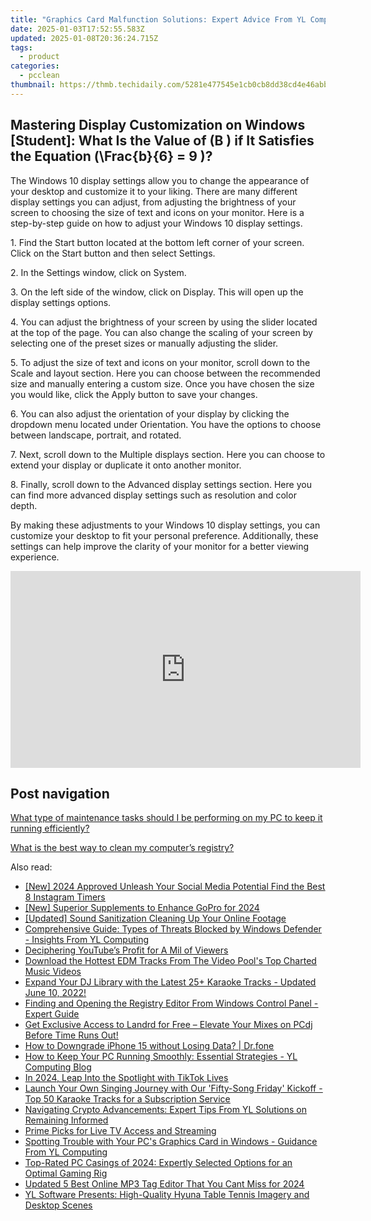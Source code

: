 ```yaml
---
title: "Graphics Card Malfunction Solutions: Expert Advice From YL Computing & YL Software for Optimal Fixes"
date: 2025-01-03T17:52:55.583Z
updated: 2025-01-08T20:36:24.715Z
tags:
  - product
categories:
  - pcclean
thumbnail: https://thmb.techidaily.com/5281e477545e1cb0cb8dd38cd4e46abb0b9705463fafab5020264a61cbf6a196.jpg
---
```


## Mastering Display Customization on Windows [Student]: What Is the Value of \(B \) if It Satisfies the Equation \(\Frac{b}{6} = 9 \)?

The Windows 10 display settings allow you to change the appearance of your desktop and customize it to your liking. There are many different display settings you can adjust, from adjusting the brightness of your screen to choosing the size of text and icons on your monitor. Here is a step-by-step guide on how to adjust your Windows 10 display settings. 

1\. Find the Start button located at the bottom left corner of your screen. Click on the Start button and then select Settings.

2\. In the Settings window, click on System.

3\. On the left side of the window, click on Display. This will open up the display settings options. 

4\. You can adjust the brightness of your screen by using the slider located at the top of the page. You can also change the scaling of your screen by selecting one of the preset sizes or manually adjusting the slider.

5\. To adjust the size of text and icons on your monitor, scroll down to the Scale and layout section. Here you can choose between the recommended size and manually entering a custom size. Once you have chosen the size you would like, click the Apply button to save your changes.

6\. You can also adjust the orientation of your display by clicking the dropdown menu located under Orientation. You have the options to choose between landscape, portrait, and rotated.

7\. Next, scroll down to the Multiple displays section. Here you can choose to extend your display or duplicate it onto another monitor.

8\. Finally, scroll down to the Advanced display settings section. Here you can find more advanced display settings such as resolution and color depth. 

By making these adjustments to your Windows 10 display settings, you can customize your desktop to fit your personal preference. Additionally, these settings can help improve the clarity of your monitor for a better viewing experience.

<!-- affiliate ads begin -->
<iframe width="560" height="315" src="https://www.youtube.com/embed/5OmJZ4Z8jgk?si=YIoEaPI8geoiFSYE" title="YouTube video player" frameborder="0" allow="accelerometer; autoplay; clipboard-write; encrypted-media; gyroscope; picture-in-picture; web-share" referrerpolicy="strict-origin-when-cross-origin" allowfullscreen></iframe>
<!-- affiliate ads end -->

## Post navigation

[What type of maintenance tasks should I be performing on my PC to keep it running efficiently?](https://tools.techidaily.com/pcclean/products/)

[What is the best way to clean my computer’s registry?](https://tools.techidaily.com/pcclean/products/)

<ins class="adsbygoogle"
     style="display:block"
     data-ad-format="autorelaxed"
     data-ad-client="ca-pub-7571918770474297"
     data-ad-slot="1223367746"></ins>

<ins class="adsbygoogle"
     style="display:block"
     data-ad-client="ca-pub-7571918770474297"
     data-ad-slot="8358498916"
     data-ad-format="auto"
     data-full-width-responsive="true"></ins>

<span class="atpl-alsoreadstyle">Also read:</span>
<div><ul>
<li><a href="https://instagram-videos.techidaily.com/new-2024-approved-unleash-your-social-media-potential-find-the-best-8-instagram-timers/"><u>[New] 2024 Approved Unleash Your Social Media Potential Find the Best 8 Instagram Timers</u></a></li>
<li><a href="https://article-posts.techidaily.com/new-superior-supplements-to-enhance-gopro-for-2024/"><u>[New] Superior Supplements to Enhance GoPro for 2024</u></a></li>
<li><a href="https://youtube-webster.techidaily.com/ed-sound-sanitization-cleaning-up-your-online-footage/"><u>[Updated] Sound Sanitization Cleaning Up Your Online Footage</u></a></li>
<li><a href="https://discover-fantastic.techidaily.com/comprehensive-guide-types-of-threats-blocked-by-windows-defender-insights-from-yl-computing/"><u>Comprehensive Guide: Types of Threats Blocked by Windows Defender - Insights From YL Computing</u></a></li>
<li><a href="https://youtube-docs.techidaily.com/hering-youtubes-profit-for-a-mil-of-viewers/"><u>Deciphering YouTube’s Profit for A Mil of Viewers</u></a></li>
<li><a href="https://discover-fantastic.techidaily.com/download-the-hottest-edm-tracks-from-the-video-pools-top-charted-music-videos/"><u>Download the Hottest EDM Tracks From The Video Pool's Top Charted Music Videos</u></a></li>
<li><a href="https://discover-fantastic.techidaily.com/expand-your-dj-library-with-the-latest-25plus-karaoke-tracks-updated-june-10-2022/"><u>Expand Your DJ Library with the Latest 25+ Karaoke Tracks - Updated June 10, 2022!</u></a></li>
<li><a href="https://discover-fantastic.techidaily.com/finding-and-opening-the-registry-editor-from-windows-control-panel-expert-guide/"><u>Finding and Opening the Registry Editor From Windows Control Panel - Expert Guide</u></a></li>
<li><a href="https://discover-fantastic.techidaily.com/get-exclusive-access-to-landrd-for-free-elevate-your-mixes-on-pcdj-before-time-runs-out/"><u>Get Exclusive Access to Landrd for Free – Elevate Your Mixes on PCdj Before Time Runs Out!</u></a></li>
<li><a href="https://blog-min.techidaily.com/how-to-downgrade-iphone-15-without-losing-data-drfone-by-drfone-ios-system-repair-ios-system-repair/"><u>How to Downgrade iPhone 15 without Losing Data? | Dr.fone</u></a></li>
<li><a href="https://discover-fantastic.techidaily.com/how-to-keep-your-pc-running-smoothly-essential-strategies-yl-computing-blog/"><u>How to Keep Your PC Running Smoothly: Essential Strategies - YL Computing Blog</u></a></li>
<li><a href="https://tiktok-video-files.techidaily.com/in-2024-leap-into-the-spotlight-with-tiktok-lives/"><u>In 2024, Leap Into the Spotlight with TikTok Lives</u></a></li>
<li><a href="https://win-web3.techidaily.com/launch-your-own-singing-journey-with-our-fifty-song-friday-kickoff-top-50-karaoke-tracks-for-a-subscription-service/"><u>Launch Your Own Singing Journey with Our 'Fifty-Song Friday' Kickoff - Top 50 Karaoke Tracks for a Subscription Service</u></a></li>
<li><a href="https://discover-fantastic.techidaily.com/navigating-crypto-advancements-expert-tips-from-yl-solutions-on-remaining-informed/"><u>Navigating Crypto Advancements: Expert Tips From YL Solutions on Remaining Informed</u></a></li>
<li><a href="https://fox-direct.techidaily.com/prime-picks-for-live-tv-access-and-streaming/"><u>Prime Picks for Live TV Access and Streaming</u></a></li>
<li><a href="https://discover-fantastic.techidaily.com/spotting-trouble-with-your-pcs-graphics-card-in-windows-guidance-from-yl-computing/"><u>Spotting Trouble with Your PC's Graphics Card in Windows - Guidance From YL Computing</u></a></li>
<li><a href="https://hardware-tips.techidaily.com/top-rated-pc-casings-of-2024-expertly-selected-options-for-an-optimal-gaming-rig/"><u>Top-Rated PC Casings of 2024: Expertly Selected Options for an Optimal Gaming Rig</u></a></li>
<li><a href="https://audio-editing.techidaily.com/updated-5-best-online-mp3-tag-editor-that-you-cant-miss-for-2024/"><u>Updated 5 Best Online MP3 Tag Editor That You Cant Miss for 2024</u></a></li>
<li><a href="https://discover-fantastic.techidaily.com/yl-software-presents-high-quality-hyuna-table-tennis-imagery-and-desktop-scenes/"><u>YL Software Presents: High-Quality Hyuna Table Tennis Imagery and Desktop Scenes</u></a></li>
</ul></div>

